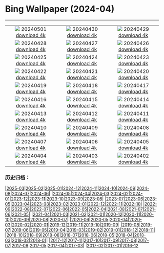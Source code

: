 # Bing Wallpaper (2024-04)
**************
| | | |
| :----: | :----: | :----: |
| ![](https://www.bing.com/th?id=OHR.NienhagenMecklenburg_DE-DE3604963569_1920x1080.jpg) 20240501 [download 4k](https://www.bing.com/th?id=OHR.NienhagenMecklenburg_DE-DE3604963569_UHD.jpg) | ![](https://www.bing.com/th?id=OHR.CheetahRain_DE-DE3160302306_1920x1080.jpg) 20240430 [download 4k](https://www.bing.com/th?id=OHR.CheetahRain_DE-DE3160302306_UHD.jpg) | ![](https://www.bing.com/th?id=OHR.TulouFujian_DE-DE2936952275_1920x1080.jpg) 20240429 [download 4k](https://www.bing.com/th?id=OHR.TulouFujian_DE-DE2936952275_UHD.jpg) |
| ![](https://www.bing.com/th?id=OHR.GuadalupeTexas_DE-DE2699373436_1920x1080.jpg) 20240428 [download 4k](https://www.bing.com/th?id=OHR.GuadalupeTexas_DE-DE2699373436_UHD.jpg) | ![](https://www.bing.com/th?id=OHR.LeucisticHummingbird_DE-DE2322778119_1920x1080.jpg) 20240427 [download 4k](https://www.bing.com/th?id=OHR.LeucisticHummingbird_DE-DE2322778119_UHD.jpg) | ![](https://www.bing.com/th?id=OHR.PenguinDirections_DE-DE2082660344_1920x1080.jpg) 20240426 [download 4k](https://www.bing.com/th?id=OHR.PenguinDirections_DE-DE2082660344_UHD.jpg) |
| ![](https://www.bing.com/th?id=OHR.KalalochTree_DE-DE1811180664_1920x1080.jpg) 20240425 [download 4k](https://www.bing.com/th?id=OHR.KalalochTree_DE-DE1811180664_UHD.jpg) | ![](https://www.bing.com/th?id=OHR.TrilliumOntario_DE-DE6034423661_1920x1080.jpg) 20240424 [download 4k](https://www.bing.com/th?id=OHR.TrilliumOntario_DE-DE6034423661_UHD.jpg) | ![](https://www.bing.com/th?id=OHR.TrinityDublin_DE-DE4235141840_1920x1080.jpg) 20240423 [download 4k](https://www.bing.com/th?id=OHR.TrinityDublin_DE-DE4235141840_UHD.jpg) |
| ![](https://www.bing.com/th?id=OHR.EarthDayTurtle_DE-DE6584075378_1920x1080.jpg) 20240422 [download 4k](https://www.bing.com/th?id=OHR.EarthDayTurtle_DE-DE6584075378_UHD.jpg) | ![](https://www.bing.com/th?id=OHR.CologneFlowerBed_DE-DE3966467653_1920x1080.jpg) 20240421 [download 4k](https://www.bing.com/th?id=OHR.CologneFlowerBed_DE-DE3966467653_UHD.jpg) | ![](https://www.bing.com/th?id=OHR.YellowstoneGeyser_DE-DE4718129608_1920x1080.jpg) 20240420 [download 4k](https://www.bing.com/th?id=OHR.YellowstoneGeyser_DE-DE4718129608_UHD.jpg) |
| ![](https://www.bing.com/th?id=OHR.OrkneyStones_DE-DE4276550885_1920x1080.jpg) 20240419 [download 4k](https://www.bing.com/th?id=OHR.OrkneyStones_DE-DE4276550885_UHD.jpg) | ![](https://www.bing.com/th?id=OHR.AvilaSpain_DE-DE5639007447_1920x1080.jpg) 20240418 [download 4k](https://www.bing.com/th?id=OHR.AvilaSpain_DE-DE5639007447_UHD.jpg) | ![](https://www.bing.com/th?id=OHR.SpringCub_DE-DE5388419505_1920x1080.jpg) 20240417 [download 4k](https://www.bing.com/th?id=OHR.SpringCub_DE-DE5388419505_UHD.jpg) |
| ![](https://www.bing.com/th?id=OHR.UnionSquareNYC_DE-DE5106138170_1920x1080.jpg) 20240416 [download 4k](https://www.bing.com/th?id=OHR.UnionSquareNYC_DE-DE5106138170_UHD.jpg) | ![](https://www.bing.com/th?id=OHR.RedBallBelgium_DE-DE7374714252_1920x1080.jpg) 20240415 [download 4k](https://www.bing.com/th?id=OHR.RedBallBelgium_DE-DE7374714252_UHD.jpg) | ![](https://www.bing.com/th?id=OHR.WeenerPrimroses_DE-DE5775502209_1920x1080.jpg) 20240414 [download 4k](https://www.bing.com/th?id=OHR.WeenerPrimroses_DE-DE5775502209_UHD.jpg) |
| ![](https://www.bing.com/th?id=OHR.SpringApple_DE-DE5480839920_1920x1080.jpg) 20240413 [download 4k](https://www.bing.com/th?id=OHR.SpringApple_DE-DE5480839920_UHD.jpg) | ![](https://www.bing.com/th?id=OHR.SunsetArchesNP_DE-DE3760698211_1920x1080.jpg) 20240412 [download 4k](https://www.bing.com/th?id=OHR.SunsetArchesNP_DE-DE3760698211_UHD.jpg) | ![](https://www.bing.com/th?id=OHR.DragonWaterfall_DE-DE4647448695_1920x1080.jpg) 20240411 [download 4k](https://www.bing.com/th?id=OHR.DragonWaterfall_DE-DE4647448695_UHD.jpg) |
| ![](https://www.bing.com/th?id=OHR.OwlSiblings_DE-DE4556808000_1920x1080.jpg) 20240410 [download 4k](https://www.bing.com/th?id=OHR.OwlSiblings_DE-DE4556808000_UHD.jpg) | ![](https://www.bing.com/th?id=OHR.SkagitValleyTulips_DE-DE4476556053_1920x1080.jpg) 20240409 [download 4k](https://www.bing.com/th?id=OHR.SkagitValleyTulips_DE-DE4476556053_UHD.jpg) | ![](https://www.bing.com/th?id=OHR.HedgehogMeadow_DE-DE4306396811_1920x1080.jpg) 20240408 [download 4k](https://www.bing.com/th?id=OHR.HedgehogMeadow_DE-DE4306396811_UHD.jpg) |
| ![](https://www.bing.com/th?id=OHR.BeaverDenali_DE-DE4088011437_1920x1080.jpg) 20240407 [download 4k](https://www.bing.com/th?id=OHR.BeaverDenali_DE-DE4088011437_UHD.jpg) | ![](https://www.bing.com/th?id=OHR.JapanHimeji_DE-DE3876117869_1920x1080.jpg) 20240406 [download 4k](https://www.bing.com/th?id=OHR.JapanHimeji_DE-DE3876117869_UHD.jpg) | ![](https://www.bing.com/th?id=OHR.BahamasSpace_DE-DE5829125320_1920x1080.jpg) 20240405 [download 4k](https://www.bing.com/th?id=OHR.BahamasSpace_DE-DE5829125320_UHD.jpg) |
| ![](https://www.bing.com/th?id=OHR.AntelopeBotswana_DE-DE6866899384_1920x1080.jpg) 20240404 [download 4k](https://www.bing.com/th?id=OHR.AntelopeBotswana_DE-DE6866899384_UHD.jpg) | ![](https://www.bing.com/th?id=OHR.KyrgyzstanRainbow_DE-DE6804066855_1920x1080.jpg) 20240403 [download 4k](https://www.bing.com/th?id=OHR.KyrgyzstanRainbow_DE-DE6804066855_UHD.jpg) | ![](https://www.bing.com/th?id=OHR.JutlandSpring_DE-DE6705207300_1920x1080.jpg) 20240402 [download 4k](https://www.bing.com/th?id=OHR.JutlandSpring_DE-DE6705207300_UHD.jpg) |

### 历史归档：

|[2025-03](2025-03/2025-03.md)|[2025-02](2025-02/2025-02.md)|[2025-01](2025-01/2025-01.md)|[2024-12](2024-12/2024-12.md)|[2024-11](2024-11/2024-11.md)|[2024-10](2024-10/2024-10.md)|[2024-09](2024-09/2024-09.md)|[2024-08](2024-08/2024-08.md)|[2024-07](2024-07/2024-07.md)|[2024-06](2024-06/2024-06.md)|
|[2024-05](2024-05/2024-05.md)|[2024-04](2024-04/2024-04.md)|[2024-03](2024-03/2024-03.md)|[2024-02](2024-02/2024-02.md)|[2024-01](2024-01/2024-01.md)|[2023-12](2023-12/2023-12.md)|[2023-11](2023-11/2023-11.md)|[2023-10](2023-10/2023-10.md)|[2023-09](2023-09/2023-09.md)|[2023-08](2023-08/2023-08.md)|
|[2023-07](2023-07/2023-07.md)|[2023-06](2023-06/2023-06.md)|[2023-05](2023-05/2023-05.md)|[2023-04](2023-04/2023-04.md)|[2023-03](2023-03/2023-03.md)|[2023-02](2023-02/2023-02.md)|[2023-01](2023-01/2023-01.md)|[2022-12](2022-12/2022-12.md)|[2022-11](2022-11/2022-11.md)|[2022-10](2022-10/2022-10.md)|
|[2022-09](2022-09/2022-09.md)|[2022-08](2022-08/2022-08.md)|[2022-07](2022-07/2022-07.md)|[2022-06](2022-06/2022-06.md)|[2022-05](2022-05/2022-05.md)|[2022-04](2022-04/2022-04.md)|[2021-08](2021-08/2021-08.md)|[2021-07](2021-07/2021-07.md)|[2021-06](2021-06/2021-06.md)|[2021-05](2021-05/2021-05.md)|
|[2021-04](2021-04/2021-04.md)|[2021-03](2021-03/2021-03.md)|[2021-02](2021-02/2021-02.md)|[2021-01](2021-01/2021-01.md)|[2020-12](2020-12/2020-12.md)|[2020-11](2020-11/2020-11.md)|[2020-10](2020-10/2020-10.md)|[2020-09](2020-09/2020-09.md)|[2020-08](2020-08/2020-08.md)|[2020-07](2020-07/2020-07.md)|
|[2020-06](2020-06/2020-06.md)|[2020-05](2020-05/2020-05.md)|[2020-04](2020-04/2020-04.md)|[2020-03](2020-03/2020-03.md)|[2020-02](2020-02/2020-02.md)|[2020-01](2020-01/2020-01.md)|[2019-12](2019-12/2019-12.md)|[2019-11](2019-11/2019-11.md)|[2019-10](2019-10/2019-10.md)|[2019-09](2019-09/2019-09.md)|
|[2019-08](2019-08/2019-08.md)|[2019-07](2019-07/2019-07.md)|[2019-06](2019-06/2019-06.md)|[2019-05](2019-05/2019-05.md)|[2019-04](2019-04/2019-04.md)|[2019-03](2019-03/2019-03.md)|[2019-02](2019-02/2019-02.md)|[2019-01](2019-01/2019-01.md)|[2018-12](2018-12/2018-12.md)|[2018-11](2018-11/2018-11.md)|
|[2018-10](2018-10/2018-10.md)|[2018-09](2018-09/2018-09.md)|[2018-08](2018-08/2018-08.md)|[2018-07](2018-07/2018-07.md)|[2018-06](2018-06/2018-06.md)|[2018-05](2018-05/2018-05.md)|[2018-04](2018-04/2018-04.md)|[2018-03](2018-03/2018-03.md)|[2018-02](2018-02/2018-02.md)|[2018-01](2018-01/2018-01.md)|
|[2017-12](2017-12/2017-12.md)|[2017-11](2017-11/2017-11.md)|[2017-10](2017-10/2017-10.md)|[2017-09](2017-09/2017-09.md)|[2017-08](2017-08/2017-08.md)|[2017-07](2017-07/2017-07.md)|[2017-06](2017-06/2017-06.md)|[2017-05](2017-05/2017-05.md)|[2017-04](2017-04/2017-04.md)|[2017-03](2017-03/2017-03.md)|
|[2017-02](2017-02/2017-02.md)|[2017-01](2017-01/2017-01.md)|[2016-12](2016-12/2016-12.md)